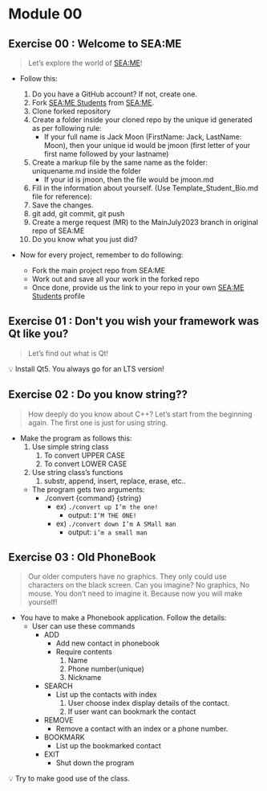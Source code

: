 # Module 00

## Exercise 00 : Welcome to SEA:ME

> Let’s explore the world of [SEA:ME](https://github.com/SEA-ME)!
* Follow this:
    1. Do you have a GitHub account? If not, create one.
    2. Fork [SEA:ME Students](https://github.com/SEA-ME/SEA-ME-Students) from [SEA:ME](https://github.com/SEA-ME).
    3. Clone forked repository
    4. Create a folder inside your cloned repo by the unique id generated as per following rule: 
        - If your full name is Jack Moon (FirstName: Jack, LastName: Moon), then your unique id would be jmoon (first letter of your first name followed by your lastname)
    5. Create a markup file by the same name as the folder: uniquename.md inside the folder
        - If your id is jmoon, then the file would be jmoon.md
    6. Fill in the information about yourself. (Use Template_Student_Bio.md file for reference):
    7. Save the changes.
    8. git add, git commit, git push
    9. Create a merge request (MR) to the MainJuly2023 branch in original repo of SEA:ME
    10. Do you know what you just did?

* Now for every project, remember to do following:
  - Fork the main project repo from SEA:ME
  - Work out and save all your work in the forked repo
  - Once done, provide us the link to your repo in your own [SEA:ME Students](https://github.com/SEA-ME/SEA-ME-Students) profile

## Exercise 01 : Don't you wish your framework was Qt like you?
> Let’s find out what is Qt!
<aside>
💡 Install Qt5. You always go for an LTS version!
</aside>

## Exercise 02 : Do you know string??
> How deeply do you know about C++? Let’s start from the beginning again.
The first one is just for using string. 

- Make the program as follows this:
    1. Use simple string class
        1. To convert UPPER CASE
        2. To convert LOWER CASE
    2. Use string class’s functions
        1. substr, append, insert, replace, erase, etc..
    - The program gets two arguments:
        - ./convert {command} {string}
            - ex) `./convert up I’m the one!`
                - output:  `I’M THE ONE!`
            - ex) `./convert down I’m A SMall man`
                - output: `i’m a small man`

## Exercise 03 : Old PhoneBook

> Our older computers have no graphics. They only could use characters on the black screen. Can you imagine? No graphics, No mouse. You don’t need to imagine it. Because now you will make yourself!

- You have to make a Phonebook application.  Follow the details:
    - User can use these commands
        - ADD
            - Add new contact in phonebook
            - Require contents
                1. Name
                2. Phone number(unique)
                3. Nickname
        - SEARCH
            - List up the contacts with index
                1. User choose index display details of the contact.
                2. If user want can bookmark the contact
        - REMOVE
            - Remove a contact with an index or a phone number.
        - BOOKMARK
            - List up the bookmarked contact
        - EXIT
            - Shut down the program
<aside>
💡 Try to make good use of the class.
</aside>

